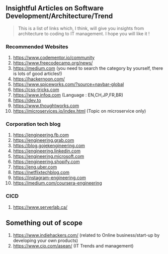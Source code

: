 ## Insightful Articles on Software Development/Architecture/Trend

> This is a list of links which, I think, will give you insights from architecture to coding to IT management. I hope you will like it ! 

### Recommended Websites 
1. https://www.codementor.io/community
2. https://www.freecodecamp.org/news/
3. https://medium.com (you need to search the category by yourself, there is lots of good articles!)
4. https://hackernoon.com/
5. https://www.spiceworks.com/?source=navbar-global
6. https://css-tricks.com
7. https://www.infoq.com (Language : EN,CH,JP,FR,BR)
8. https://dev.to
9. https://www.thoughtworks.com
10. https://microservices.io/index.html (Topic on microservice only)

### Corporation tech blog
1. https://engineering.fb.com
2. https://engineering.grab.com
3. https://blog.gojekengineering.com
4. https://engineering.linkedin.com
5. https://engineering.microsoft.com
6. https://engineering.shopify.com
7. https://eng.uber.com
8. https://netflixtechblog.com
9. https://instagram-engineering.com
10. https://medium.com/coursera-engineering

### CICD
1. https://www.serverlab.ca/

## Something out of scope
1. https://www.indiehackers.com/ (related to Online business/start-up by developing your own products)
2. https://www.cio.com/asean/ (IT Trends and management)
